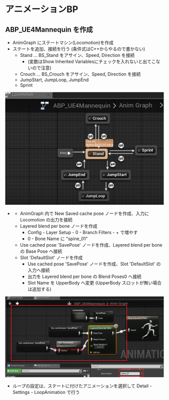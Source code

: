 # アニメーションBP

## ABP_UE4Mannequin を作成

* AnimGraph にステートマシン(Locomotion)を作成
* ステートを追加、接続を行う (条件式はC++からやるので書かない)
    * Stand ... BS_Stand をアサイン、Speed, Direction を接続 
        * (変数はShow Inherited Variablesにチェックを入れないと出てこないので注意)
    * Crouch ... BS_Crouch をアサイン、Speed, Direction を接続
    * JumpStart, JumpLoop, JumpEnd
    * Sprint

![画像](AnimBP_StateMachine.png)

* 
    * AnimGraph 内で New Saved cache pose ノードを作成、入力に Locomotion の出力を接続
    * Layered blend per bone ノードを作成
        * Config - Layer Setup - 0 - Branch Filters - + で増やす
        * 0 - Bone Name に "spine_01"
    * Use cached pose 'SavePose' ノードを作成、Layered blend per bone の Base Pose へ接続
    * Slot 'DefaultSlot' ノードを作成
        * Use cached pose 'SavePose' ノードを作成、Slot 'DefaultSlot' の入力へ接続
        * 出力を Layered blend per bone の Blend Poses0 へ接続
        * Slot Name を UpperBody へ変更 (UpperBody スロットが無い場合は追加する)

![画像](AnimBP_LayeredBLend.png)

* ループの設定は、ステートに付けたアニメーションを選択して Detail - Settings - LoopAnimation で行う